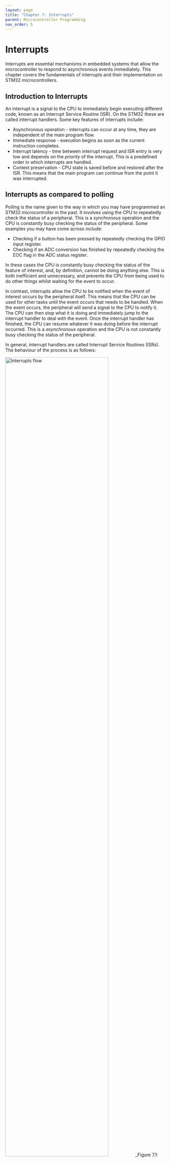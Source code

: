 ```yaml
---
layout: page
title: "Chapter 7: Interrupts"
parent: Microcontroller Programming
nav_order: 5
---
```


# Interrupts

Interrupts are essential mechanisms in embedded systems that allow the microcontroller to respond to asynchronous events immediately. This chapter covers the fundamentals of interrupts and their implementation on STM32 microcontrollers.

## Introduction to Interrupts

An interrupt is a signal to the CPU to immediately begin executing different code, known as an Interrupt Service Routine (ISR). On the STM32 these are called interrupt handlers. Some key features of interrupts include:

- Asynchronous operation - interrupts can occur at any time, they are independent of the main program flow.
- Immediate response - execution begins as soon as the current instruction completes.
- Interrupt latency - time between interrupt request and ISR entry is very low and depends on the _priority_ of the interrupt. This is a predefined order in which interrupts are handled.
- Context preservation - CPU state is saved before and restored after the ISR. This means that the main program can continue from the point it was interrupted.

## Interrupts as compared to polling

Polling is the name given to the way in which you may have programmed an STM32 microcontroller in the past. It involves using the CPU to repeatedly check the status of a peripheral. This is a _synchronous_ operation and the CPU is constantly busy checking the status of the peripheral. Some examples you may have come across include:

- Checking if a button has been pressed by repeatedly checking the GPIO input register.
- Checking if an ADC conversion has finished by repeatedly checking the EOC flag in the ADC status register.

In these cases the CPU is constantly busy checking the status of the feature of interest, and, by definition, cannot be doing anything else. This is both inefficient and unnecessary, and prevents the CPU from being used to do other things whilst waiting for the event to occur.

In contrast, interrupts allow the CPU to be notified when the event of interest occurs by the peripheral itself. This means that the CPU can be used for other tasks until the event occurs that needs to be handled. When the event occurs, the peripheral will send a signal to the CPU to notify it. The CPU can then stop what it is doing and immediately jump to the interrupt handler to deal with the event. Once the interrupt handler has finished, the CPU can resume whatever it was doing before the interrupt occurred. This is a _asynchronous_ operation and the CPU is not constantly busy checking the status of the peripheral.

In general, interrupt handlers are called Interrupt Service Routines (ISRs). The behaviour of the process is as follows:

<img src="./images/interrupts_flow.png" width="80%" alt="Interrupts flow"/>
_Figure 7.1: Interrupts flow [1]_

As can be seen from the diagram above, an interrupt source must be enable in the peripheral before it can be used. On the STM32 this is at least a two step process descibed in the next section.

## Interrupt Architecture

### Interrupt Controllers

The STM32 features two main interrupt controllers which act as gatekeepers between the peripherals and the CPU. Nearest the CPU is the Nested Vectored Interrupt Controller (NVIC) which handles the interrupts from the internal peripherals. Further out is the Extended Interrupts and Events Controller (EXTI) which handles the interrupts from the external peripherals. All interrupts must be enabled in the NVIC before they can be used, whilst those from external peripherals must also be enabled in the EXTI controller (e.g. the GPIO pins are routed to the EXTI controller). This in addition to an interrupt needing to be enabled in the peripheral itself. The architecture is shown in the figure below:

<img src="./images/interrupts_controllers.png" width="80%" alt="Interrupt controllers"/>
_Figure 7.2: Interrupt controllers_

To summarise the two interrupt controllers:

1. Nested Vectored Interrupt Controller (NVIC)
   - Handles internal peripheral interrupts
   - Manages DMA requests
   - Controls communication channels (USART, CAN, I2C)
   - Handles timer interrupts

2. Extended Interrupts and Events Controller (EXTI)
   - Manages external and internal asynchronous events
   - Supports up to 32 interrupt lines (23 external, 9 internal)
   - Interfaces with the NVIC
   - Controls GPIO-based interrupts

### Vector Table

It is not inconceivable for an interrupt to be generated by a peripheral whilst the CPU is already executing code in an ISR from a different peripheral. The Vector Table, defined in Seciton 11.1.3 of the Reference Manual is a crucial component in determining how the CPU should handle this situation. The vector table is a table of pointers to the ISRs for each interrupt. The table is indexed by the interrupt number, which is a unique identifier for each interrupt. The table is shown in the figure below:

<img src="./images/interrupts_vector_table.png" width="80%" alt="Interrupt vector table"/>
_Figure 7.3: The first few entries in the interrupt vector table for the STM32F0 [2]_

The Vector Table is used to determine the priority of the interrupt and the address of the ISR. A higher priority ISR will be given precedence over a lower priority one, meaning that the CPU will immediately stop executing the current ISR and jump to the new one. Once completed, the CPU will return to the point it was interrupted, I.e., in this case, the point in the first ISR where it was interrupted. Only once the first ISR has finished will the CPU return to the main program. The vector table does the following:

- Defines interrupt priorities
- Stores addresses of ISR handlers
- Maps interrupt sources to their handlers
- Allows for priority-based interrupt handling

## ISR Implementation

Interrupt Service Routines look like normal functions, but must follow specific rules:

1. Cannot return values
2. Cannot accept arguments
3. Must be as short as possible
4. Must preserve CPU state

The last rule is handled by the compiler automatically, but the first three must be adhered to by the programmer. On the STM32, the compiler will automatically save the CPU state and restore it when the ISR has finished. Interrup handlers on the STM32 have predefined names which are given the in CMSIS documentation. For example, the interrupt handler for the EXTI0 interrupt is `EXTI0_IRQHandler`.

Example ISR structure:
```c
void EXTI0_IRQHandler(void)
{
    // Handle interrupt
    // Clear pending bit
    EXTI->PR |= EXTI_PR_PR0;
}

void USART1_IRQHandler(void)
{
    // Handle interrupt
    // Clear pending bit
    USART1->SR &= ~USART_SR_RXNE;
}
```
Here it can be seen that the general structure of the ISR is as follows:

```c
void PERIPHERAL_IRQHandler(void)
{
    // Handle interrupt
}
```
They are always void functions and take no arguments. If in doubt of the precise name of the ISR, the CMSIS library can be consulted.

{: .note }
All interrupts must be acknowledged in the ISR. This is the process of lowering the flag generating the interrupt in the relevant peripheral. This can usually be done by writing a 1 to the flag in the peripheral's Interrupt and Status Register, although this is peripheral dependent and other methods may exist. For example, the EOC flag in the ADC status register can be cleared by writing a 1 to the EOC bit in the ADC_ISR register or by reading the ADC_DR register.

## Best Practices

1. Keep ISRs as short as possible
2. Always clear interrupt flags
3. Use proper priority levels
4. Avoid complex calculations in ISRs
5. Properly save and restore context
6. Handle interrupt latency considerations

## Advanced Features

### Priority Management

- Interrupts can be assigned different priority levels
- Higher priority interrupts can preempt lower priority ones
- NVIC supports nested interrupt handling (this is name given to the ability of an ISR to interrupt another ISR)

### Event Generation

The EXTI controller can generate:
- Hardware interrupts
- Software interrupts
- Event triggers for other peripherals

# References

[1] ‘Introduction to Microcontrollers - Interrupts - Mike Silva’. Accessed: Apr. 21, 2025. [Online]. Available: https://www.embeddedrelated.com/showarticle/469.php
[2] ST Microelectronics, ‘RM0091 Reference Manual’. May 2022. [Online]. Available: https://www.st.com/resource/en/reference_manual/rm0091-stm32f0x1stm32f0x2stm32f0x8-advanced-armbased-32bit-mcus-stmicroelectronics.pdf

